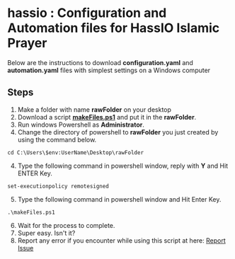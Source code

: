 # hassio : Configuration and Automation files for HassIO Islamic Prayer

Below are the instructions to download **configuration.yaml** and **automation.yaml** files with simplest settings on a Windows computer


## Steps

1. Make a folder with name **rawFolder** on your desktop
2. Download a script **[makeFiles.ps1](https://raw.githubusercontent.com/msanaullahsahar/hassio/master/makeFiles.ps1)** and put it in the **rawFolder**.
2. Run windows Powershell as **Administrator**.
3. Change the directory of powershell to **rawFolder** you just created by using the command below.

```
cd C:\Users\$env:UserName\Desktop\rawFolder
```

4. Type the following command in powershell window, reply with **Y** and Hit ENTER Key.

```
set-executionpolicy remotesigned
```
5. Type the following command in powershell window and Hit Enter Key.

```
.\makeFiles.ps1
```
   
6. Wait for the process to complete.
7. Super easy. Isn't it?
8. Report any error if you encounter while using this script at here: [Report Issue](https://github.com/msanaullahsahar/hassio/issues/new)
